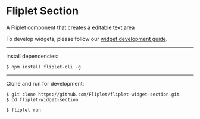 # Fliplet Section
A Fliplet component that creates a editable text area

To develop widgets, please follow our [widget development guide](http://developers.fliplet.com).

---

Install dependencies:

```
$ npm install fliplet-cli -g
```

---

Clone and run for development:

```
$ git clone https://github.com/Fliplet/fliplet-widget-section.git
$ cd fliplet-widget-section

$ fliplet run
```